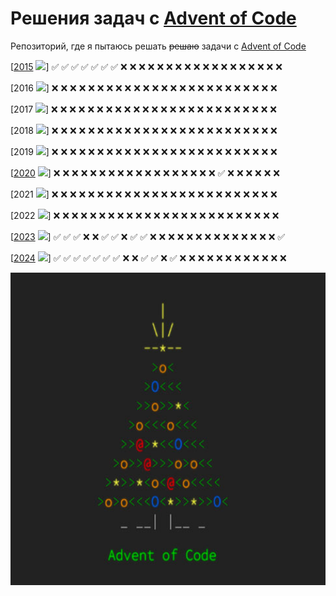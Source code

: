 # Решения задач с [Advent of Code](http://www.adventofcode.com)
Репозиторий, где я пытаюсь решать ~~решаю~~ задачи с [Advent of Code](http://www.adventofcode.com)


[[2015](2015) ![](https://geps.dev/progress/30)] :white_check_mark: :white_check_mark: :white_check_mark: 
:white_check_mark: :white_check_mark: 
:white_check_mark: :white_check_mark: :x: :x: :x: :x: :x: :x: :x: :x: :x: :x: :x: :x: :x: :x: :x: :x: :x: :x:

[2016 ![](https://geps.dev/progress/0)] :x: :x: :x: :x: :x: :x: :x: :x: :x: :x: :x: :x: :x: :x: :x: :x: :x: :x: :x: 
:x: :x: :x: :x: :x: :x:

[2017 ![](https://geps.dev/progress/0)] :x: :x: :x: :x: :x: :x: :x: :x: :x: :x: :x: :x: :x: :x: :x: :x: :x: :x: :x:
:x: :x: :x: :x: :x: :x:

[2018 ![](https://geps.dev/progress/0)] :x: :x: :x: :x: :x: :x: :x: :x: :x: :x: :x: :x: :x: :x: :x: :x: :x: :x: :x:
:x: :x: :x: :x: :x: :x:

[2019 ![](https://geps.dev/progress/0)] :x: :x: :x: :x: :x: :x: :x: :x: :x: :x: :x: :x: :x: :x: :x: :x: :x: :x: :x:
:x: :x: :x: :x: :x: :x:

[[2020](2020) ![](https://geps.dev/progress/4)] :x: :x: :x: :x: :x: :x: :x: :x: :x: :x: :x: :x: :x: :x: :x: :x: :x: :x: 
:white_check_mark: :x: :x: :x: :x: :x: :x:

[2021 ![](https://geps.dev/progress/0)] :x: :x: :x: :x: :x: :x: :x: :x: :x: :x: :x: :x: :x: :x: :x: :x: :x: :x: :x:
:x: :x: :x: :x: :x: :x:

[2022 ![](https://geps.dev/progress/0)] :x: :x: :x: :x: :x: :x: :x: :x: :x: :x: :x: :x: :x: :x: :x: :x: :x: :x: :x:
:x: :x: :x: :x: :x: :x:

[[2023](2023) ![](https://geps.dev/progress/30)] :white_check_mark: :white_check_mark: :white_check_mark: :x: :x:
:white_check_mark: :white_check_mark: :x: :white_check_mark: :white_check_mark: :x: :x: :x: :x: :x: :x: :x: :x: :x:
:x: :x: :x: :x: :x: :white_check_mark:

[[2024](2024) ![](https://geps.dev/progress/40)] :white_check_mark: :white_check_mark: :white_check_mark: 
:white_check_mark: :white_check_mark: :white_check_mark: :white_check_mark: :x: :x: :white_check_mark: 
:white_check_mark: :x: :white_check_mark: :x: :x: :x: :x: :x: :x: :x: :x: :x: :x: :x: :x:

<img src="pic.jpg" width="10000" height="500">